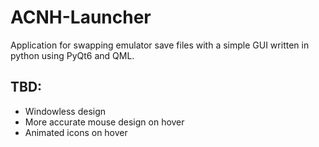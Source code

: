 # ACNH-Launcher
Application for swapping emulator save files with a simple GUI written in python using PyQt6 and QML.

## TBD:
* Windowless design
* More accurate mouse design on hover
* Animated icons on hover
